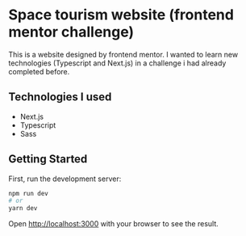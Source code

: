 # Space tourism website (frontend mentor challenge)

This is a website designed by frontend mentor. I wanted to learn new technologies (Typescript and Next.js) in a challenge i had already completed before.

## Technologies I used

- Next.js
- Typescript
- Sass

## Getting Started

First, run the development server:

```bash
npm run dev
# or
yarn dev
```

Open [http://localhost:3000](http://localhost:3000) with your browser to see the result.
